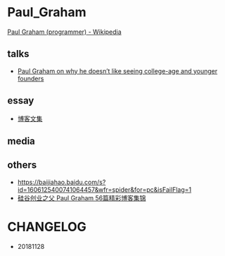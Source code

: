 # Paul_Graham

[Paul Graham (programmer) - Wikipedia](https://en.wikipedia.org/wiki/Paul_Graham_(programmer))


## talks

- [Paul Graham on why he doesn’t like seeing college-age and younger founders](https://techcrunch.com/2018/09/01/paul-graham-on-why-he-doesnt-like-seeing-college-age-and-younger-founders/)

## essay

- [博客文集](http://www.paulgraham.com/articles.html)


## media

## others

- https://baijiahao.baidu.com/s?id=1606125400741064457&wfr=spider&for=pc&isFailFlag=1
- [硅谷创业之父 Paul Graham 56篇精彩博客集锦](https://36kr.com/p/5043113.html)


# CHANGELOG

- 20181128
